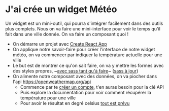 # J'ai crée un widget Météo

Un widget est un mini-outil, qui pourra s'intégrer facilement dans des outils plus complets. Nous on va faire une mini-interface pour voir le temps qu'il fait dans une ville donnée. On va faire un composant quoi !

- On démarre un projet avec [Create React App](https://create-react-app.dev/docs/getting-started/)
- On applique notre savoir-faire pour créer l'interface de notre widget météo, on va commencer par indiquer la température actuelle pour une ville
- Le but est de montrer ce qu'on sait faire, on va y mettre les formes avec des styles propres, ~[avec sass tant qu'à faire](https://create-react-app.dev/docs/adding-a-sass-stylesheet/)~ ([sass à jour](https://www.npmjs.com/package/sass))
- On alimente notre composant avec des données, on va piocher dans l'api https://openweathermap.org/api
  - Commence par te [créer un compte](https://home.openweathermap.org/users/sign_up), t'en auras besoin pour la clé API
  - Puis explore la documentation pour voir comment récupérer la température pour une ville
  - Pour avoir le résultat en degré celsius [tout est prévu](https://openweathermap.org/current#data)
